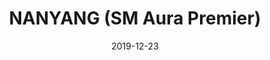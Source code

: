---
title: "NANYANG (SM Aura Premier)"
show_title_on_cover: false
date: "2019-12-23"
version: 2
volume: 2019
issue: 7
category: "Wordpress Posts"
synopsis: ""
url: ""
modes: [
    {mode_name: "Original", call_at: [0, 1, 2, 3]}
]
---